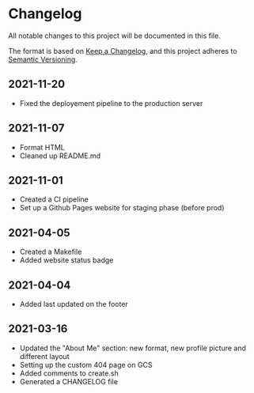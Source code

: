 # Changelog

All notable changes to this project will be documented in this file.

The format is based on [Keep a Changelog](https://keepachangelog.com/en/1.0.0/),
and this project adheres to [Semantic Versioning](https://semver.org/spec/v2.0.0.html).

## 2021-11-20

- Fixed the deployement pipeline to the production server

## 2021-11-07

- Format HTML
- Cleaned up README.md


## 2021-11-01

- Created a CI pipeline
- Set up a Github Pages website for staging phase (before prod)


## 2021-04-05

- Created a Makefile
- Added website status badge


## 2021-04-04

- Added last updated on the footer 


## 2021-03-16

- Updated the "About Me" section: new format, new profile picture and different layout 
- Setting up the custom 404 page on GCS 
- Added comments to create.sh 
- Generated a CHANGELOG file 